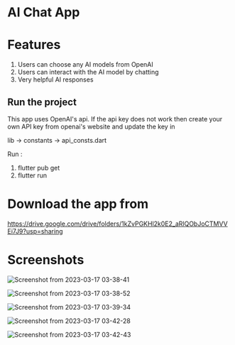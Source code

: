# AI Chat App

# Features

1. Users can choose any AI models from OpenAI
2. Users can interact with the AI model by chatting
3. Very helpful AI responses

## Run the project

This app uses OpenAI's api. If the api key does not work then create your own API key from openai's website and update the key in 

lib -> constants -> api_consts.dart

Run : 

1. flutter pub get
2. flutter run

# Download the app from 
https://drive.google.com/drive/folders/1kZvPGKHl2k0E2_aRlQObJoCTMVVEi7J9?usp=sharing

# Screenshots 

![Screenshot from 2023-03-17 03-38-41](https://user-images.githubusercontent.com/70488121/225760605-7f8f2b22-2710-45ff-9df3-bac61e07ee8b.png)

![Screenshot from 2023-03-17 03-38-52](https://user-images.githubusercontent.com/70488121/225760630-bf0482ed-9a55-4219-b83e-26273f8e8a55.png)

![Screenshot from 2023-03-17 03-39-34](https://user-images.githubusercontent.com/70488121/225760640-3a8340d6-e14a-4967-9691-d3b367a50c72.png)

![Screenshot from 2023-03-17 03-42-28](https://user-images.githubusercontent.com/70488121/225760651-eb9f4b74-959d-4db6-b550-ab1c7fbcb550.png)

![Screenshot from 2023-03-17 03-42-43](https://user-images.githubusercontent.com/70488121/225760662-fc6f9d86-3741-4f2c-bca7-af40bc117df8.png)
